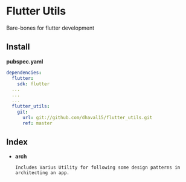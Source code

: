 # Flutter Utils

Bare-bones for flutter development

## Install 

**pubspec.yaml**

```yaml
dependencies:
  flutter:
    sdk: flutter
  ...
  ...
  ...
  flutter_utils:
    git:
      url: git://github.com/dhaval15/flutter_utils.git
      ref: master
```

## Index

- **arch**

  ```
  Includes Varius Utility for following some design patterns in architecting an app.
  ```

  

